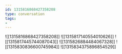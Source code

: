 ```yaml
---
id: 1315816868427358208
type: conversation
tags:
- 
---
```

![[1315816868427358208]]
![[1315817140554010626]]
![[1315817445744087043]]
![[1315826884484067328]]
![[1315830836600745984]]
![[1315834375896854529]]

